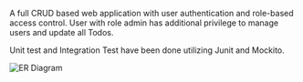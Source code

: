 A full CRUD based web application with user authentication and role-based access control.
User with role admin has additional privilege to manage users and update all Todos.

Unit test and Integration Test have been done utilizing Junit and Mockito.

![ER Diagram](/Users/supriyopal/Desktop/entity_relationship.png)
